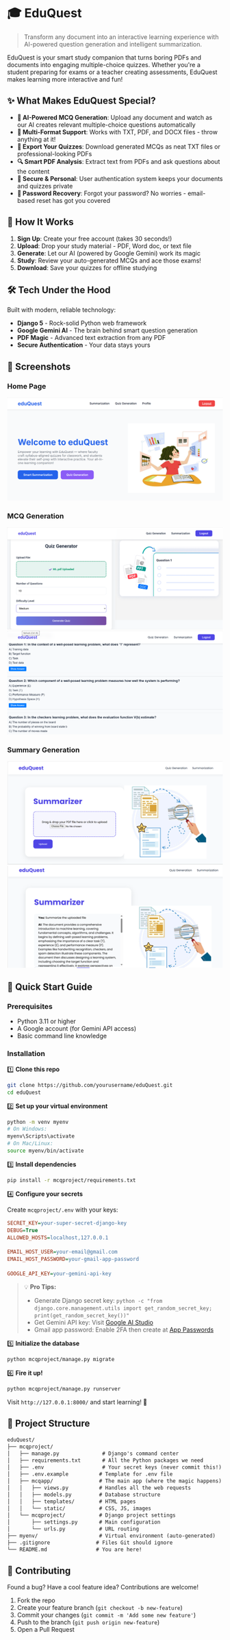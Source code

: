 # 🎓 EduQuest

> Transform any document into an interactive learning experience with AI-powered question generation and intelligent summarization.

EduQuest is your smart study companion that turns boring PDFs and documents into engaging multiple-choice quizzes. Whether you're a student preparing for exams or a teacher creating assessments, EduQuest makes learning more interactive and fun!

## ✨ What Makes EduQuest Special?

- **🤖 AI-Powered MCQ Generation**: Upload any document and watch as our AI creates relevant multiple-choice questions automatically
- **📄 Multi-Format Support**: Works with TXT, PDF, and DOCX files - throw anything at it!
- **💾 Export Your Quizzes**: Download generated MCQs as neat TXT files or professional-looking PDFs
- **🔍 Smart PDF Analysis**: Extract text from PDFs and ask questions about the content
- **🔐 Secure & Personal**: User authentication system keeps your documents and quizzes private
- **📧 Password Recovery**: Forgot your password? No worries - email-based reset has got you covered

## 🚀 How It Works

1. **Sign Up**: Create your free account (takes 30 seconds!)
2. **Upload**: Drop your study material - PDF, Word doc, or text file
3. **Generate**: Let our AI (powered by Google Gemini) work its magic
4. **Study**: Review your auto-generated MCQs and ace those exams!
5. **Download**: Save your quizzes for offline studying

## 🛠️ Tech Under the Hood

Built with modern, reliable technology:
- **Django 5** - Rock-solid Python web framework
- **Google Gemini AI** - The brain behind smart question generation
- **PDF Magic** - Advanced text extraction from any PDF
- **Secure Authentication** - Your data stays yours

## 📸 Screenshots

### Home Page
![Home Page](mcqproject/static/images/home-page.png)

### MCQ Generation
![MCQ Generation](mcqproject/static/images/mcq-generation.png)
![MCQ Generation](mcqproject/static/images/mcq-generation1.png)

### Summary Generation
![Summary Generation](mcqproject/static/images/summary-generation.png)
![Summary Generation](mcqproject/static/images/summary-generation1.png)

## 🏃 Quick Start Guide

### Prerequisites
- Python 3.11 or higher
- A Google account (for Gemini API access)
- Basic command line knowledge

### Installation

1️⃣ **Clone this repo**
```bash
git clone https://github.com/yourusername/eduQuest.git
cd eduQuest
```

2️⃣ **Set up your virtual environment**
```bash
python -m venv myenv
# On Windows:
myenv\Scripts\activate
# On Mac/Linux:
source myenv/bin/activate
```

3️⃣ **Install dependencies**
```bash
pip install -r mcqproject/requirements.txt
```

4️⃣ **Configure your secrets**

Create `mcqproject/.env` with your keys:
```ini
SECRET_KEY=your-super-secret-django-key
DEBUG=True
ALLOWED_HOSTS=localhost,127.0.0.1

EMAIL_HOST_USER=your-email@gmail.com
EMAIL_HOST_PASSWORD=your-gmail-app-password

GOOGLE_API_KEY=your-gemini-api-key
```

> 💡 **Pro Tips:**
> - Generate Django secret key: `python -c "from django.core.management.utils import get_random_secret_key; print(get_random_secret_key())"`
> - Get Gemini API key: Visit [Google AI Studio](https://aistudio.google.com/app/apikey)
> - Gmail app password: Enable 2FA then create at [App Passwords](https://myaccount.google.com/apppasswords)

5️⃣ **Initialize the database**
```bash
python mcqproject/manage.py migrate
```

6️⃣ **Fire it up!**
```bash
python mcqproject/manage.py runserver
```

Visit `http://127.0.0.1:8000/` and start learning! 🎉

## 📁 Project Structure

```
eduQuest/
├── mcqproject/
│   ├── manage.py              # Django's command center
│   ├── requirements.txt       # All the Python packages we need
│   ├── .env                   # Your secret keys (never commit this!)
│   ├── .env.example          # Template for .env file
│   ├── mcqapp/               # The main app (where the magic happens)
│   │   ├── views.py          # Handles all the web requests
│   │   ├── models.py         # Database structure
│   │   ├── templates/        # HTML pages
│   │   └── static/           # CSS, JS, images
│   └── mcqproject/           # Django project settings
│       ├── settings.py       # Main configuration
│       └── urls.py           # URL routing
├── myenv/                    # Virtual environment (auto-generated)
├── .gitignore               # Files Git should ignore
└── README.md                # You are here!
```

## 🤝 Contributing

Found a bug? Have a cool feature idea? Contributions are welcome!

1. Fork the repo
2. Create your feature branch (`git checkout -b new-feature`)
3. Commit your changes (`git commit -m 'Add some new feature'`)
4. Push to the branch (`git push origin new-feature`)
5. Open a Pull Request



